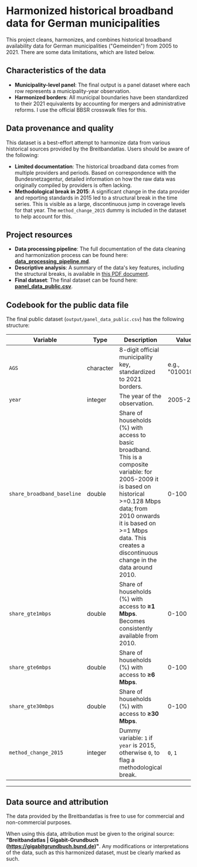 # Harmonized historical broadband data for German municipalities

This project cleans, harmonizes, and combines historical broadband availability data for German municipalities ("Gemeinden") from 2005 to 2021. There are some data limitations, which are listed below.

## Characteristics of the data

- **Municipality-level panel**: The final output is a panel dataset where each row represents a municipality-year observation.
- **Harmonized borders**: All municipal boundaries have been standardized to their 2021 equivalents by accounting for mergers and administrative reforms. I use the official BBSR crosswalk files for this.

## Data provenance and quality

This dataset is a best-effort attempt to harmonize data from various historical sources provided by the Breitbandatlas. Users should be aware of the following:

- **Limited documentation**: The historical broadband data comes from multiple providers and periods. Based on correspondence with the Bundesnetzagentur, detailed information on how the raw data was originally compiled by providers is often lacking.
- **Methodological break in 2015**: A significant change in the data provider and reporting standards in 2015 led to a structural break in the time series. This is visible as a large, discontinuous jump in coverage levels for that year. The `method_change_2015` dummy is included in the dataset to help account for this.

## Project resources

- **Data processing pipeline**: The full documentation of the data cleaning and harmonization process can be found here: **[data_processing_pipeline.md](./docs/data_processing_pipeline.md)**.
- **Descriptive analysis**: A summary of the data's key features, including the structural breaks, is available in [this PDF document](./docs/descriptive_analysis.pdf).
- **Final dataset**: The final dataset can be found here: **[panel_data_public.csv](./output/panel_data_public.csv)**.

## Codebook for the public data file

The final public dataset (`output/panel_data_public.csv`) has the following structure:

| Variable                   | Type      | Description                                                                                                                               | Values                                                                |
| -------------------------- | --------- | ----------------------------------------------------------------------------------------------------------------------------------------- | --------------------------------------------------------------------- |
| `AGS`                      | character | 8-digit official municipality key, standardized to 2021 borders.                                                                          | e.g., "01001000"                                                      |
| `year`                     | integer   | The year of the observation.                                                                                                              | 2005-2021                                                             |
| `share_broadband_baseline` | double    | Share of households (%) with access to basic broadband. This is a composite variable: for 2005-2009 it is based on historical >=0.128 Mbps data; from 2010 onwards it is based on >=1 Mbps data. This creates a discontinuous change in the data around 2010. | 0-100                                                                 |
| `share_gte1mbps`           | double    | Share of households (%) with access to **≥1 Mbps**. Becomes consistently available from 2010.                                             | 0-100                                                                 |
| `share_gte6mbps`           | double    | Share of households (%) with access to **≥6 Mbps**.                                                                                       | 0-100                                                                 |
| `share_gte30mbps`          | double    | Share of households (%) with access to **≥30 Mbps**.                                                                                      | 0-100                                                                 |
| `method_change_2015`       | integer   | Dummy variable: `1` if `year` is 2015, otherwise `0`, to flag a methodological break.                                                     | `0`, `1`                                                              |

---

## Data source and attribution

The data provided by the Breitbandatlas is free to use for commercial and non-commercial purposes.

When using this data, attribution must be given to the original source: **"Breitbandatlas | Gigabit-Grundbuch (<https://gigabitgrundbuch.bund.de>)"**. Any modifications or interpretations of the data, such as this harmonized dataset, must be clearly marked as such.
